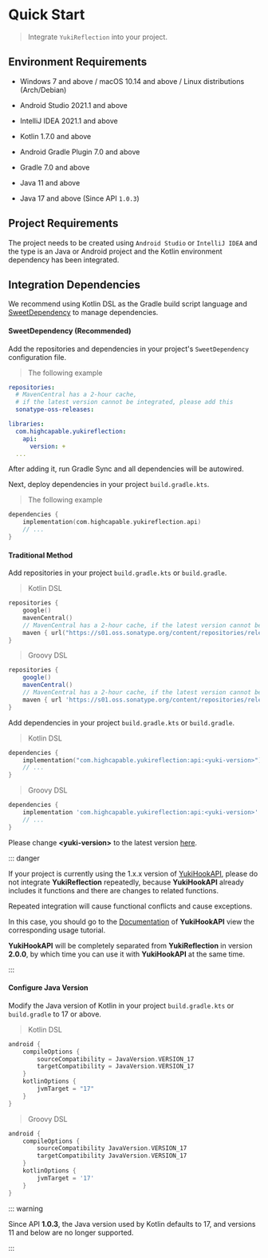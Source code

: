 # Quick Start

> Integrate `YukiReflection` into your project.

## Environment Requirements

- Windows 7 and above / macOS 10.14 and above / Linux distributions (Arch/Debian)

- Android Studio 2021.1 and above

- IntelliJ IDEA 2021.1 and above

- Kotlin 1.7.0 and above

- Android Gradle Plugin 7.0 and above

- Gradle 7.0 and above

- Java 11 and above

- Java 17 and above (Since API `1.0.3`)

## Project Requirements

The project needs to be created using `Android Studio` or `IntelliJ IDEA` and the type is an Java or Android project and the Kotlin environment dependency has been integrated.

## Integration Dependencies

We recommend using Kotlin DSL as the Gradle build script language and [SweetDependency](https://github.com/HighCapable/SweetDependency) to manage dependencies.

#### SweetDependency (Recommended)

Add the repositories and dependencies in your project's `SweetDependency` configuration file.

> The following example

```yaml
repositories:
  # MavenCentral has a 2-hour cache,
  # if the latest version cannot be integrated, please add this
  sonatype-oss-releases:

libraries:
  com.highcapable.yukireflection:
    api:
      version: +
  ...
```

After adding it, run Gradle Sync and all dependencies will be autowired.

Next, deploy dependencies in your project `build.gradle.kts`.

> The following example

```kotlin
dependencies {
    implementation(com.highcapable.yukireflection.api)
    // ...
}
```

#### Traditional Method

Add repositories in your project `build.gradle.kts` or `build.gradle`.

> Kotlin DSL

```kotlin
repositories {
    google()
    mavenCentral()
    // MavenCentral has a 2-hour cache, if the latest version cannot be integrated, please add this URL
    maven { url("https://s01.oss.sonatype.org/content/repositories/releases/") }
}
```

> Groovy DSL

```groovy
repositories {
    google()
    mavenCentral()
    // MavenCentral has a 2-hour cache, if the latest version cannot be integrated, please add this URL
    maven { url 'https://s01.oss.sonatype.org/content/repositories/releases/' }
}
```

Add dependencies in your project `build.gradle.kts` or `build.gradle`.

> Kotlin DSL

```kotlin
dependencies {
    implementation("com.highcapable.yukireflection:api:<yuki-version>")
    // ...
}
```

> Groovy DSL

```groovy
dependencies {
    implementation 'com.highcapable.yukireflection:api:<yuki-version>'
    // ...
}
```

Please change **&lt;yuki-version&gt;** to the latest version [here](../about/changelog).

::: danger

If your project is currently using the 1.x.x version of [YukiHookAPI](https://github.com/HighCapable/YukiHookAPI), please do not integrate **YukiReflection** repeatedly, because **YukiHookAPI** already includes it functions and there are changes to related functions.

Repeated integration will cause functional conflicts and cause exceptions.

In this case, you should go to the [Documentation](https://highcapable.github.io/YukiHookAPI/zh-cn/) of **YukiHookAPI** view the corresponding usage tutorial.

**YukiHookAPI** will be completely separated from **YukiReflection** in version **2.0.0**, by which time you can use it with **YukiHookAPI** at the same time.

:::

#### Configure Java Version

Modify the Java version of Kotlin in your project `build.gradle.kts` or `build.gradle` to 17 or above.

> Kotlin DSL

```kt
android {
    compileOptions {
        sourceCompatibility = JavaVersion.VERSION_17
        targetCompatibility = JavaVersion.VERSION_17
    }
    kotlinOptions {
        jvmTarget = "17"
    }
}
```

> Groovy DSL

```groovy
android {
    compileOptions {
        sourceCompatibility JavaVersion.VERSION_17
        targetCompatibility JavaVersion.VERSION_17
    }
    kotlinOptions {
        jvmTarget = '17'
    }
}
```

::: warning

Since API **1.0.3**, the Java version used by Kotlin defaults to 17, and versions 11 and below are no longer supported.

:::